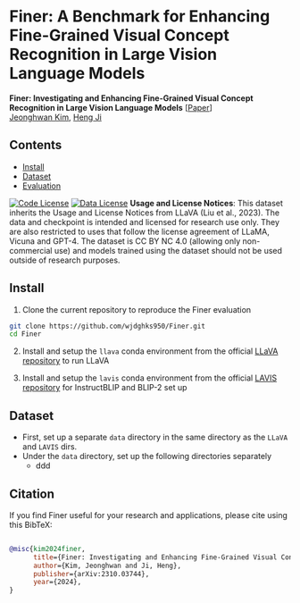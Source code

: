 # Finer: A Benchmark for Enhancing Fine-Grained Visual Concept Recognition in Large Vision Language Models


**Finer: Investigating and Enhancing Fine-Grained Visual Concept Recognition in Large Vision Language Models** [[Paper](https://arxiv.org/abs/2310.03744)] <br>
[Jeonghwan Kim](https://wjdghks950.github.io/), [Heng Ji](https://blender.cs.illinois.edu/hengji.html)

## Contents
- [Install](#install)
- [Dataset](#dataset)
- [Evaluation](#evaluation)

[![Code License](https://img.shields.io/badge/Code%20License-Apache_2.0-green.svg)](https://github.com/tatsu-lab/stanford_alpaca/blob/main/LICENSE)
[![Data License](https://img.shields.io/badge/Data%20License-CC%20By%20NC%204.0-red.svg)](https://github.com/tatsu-lab/stanford_alpaca/blob/main/DATA_LICENSE)
**Usage and License Notices**: This dataset inherits the Usage and License Notices from LLaVA (Liu et al., 2023). The data and checkpoint is intended and licensed for research use only. They are also restricted to uses that follow the license agreement of LLaMA, Vicuna and GPT-4. The dataset is CC BY NC 4.0 (allowing only non-commercial use) and models trained using the dataset should not be used outside of research purposes.


## Install

1. Clone the current repository to reproduce the Finer evaluation
```bash
git clone https://github.com/wjdghks950/Finer.git
cd Finer
```

2. Install and setup the `llava` conda environment from the official [LLaVA repository](https://github.com/haotian-liu/LLaVA) to run LLaVA

3. Install and setup the `lavis` conda environment from the official [LAVIS repository](https://github.com/haotian-liu/LLaVA) for InstructBLIP and BLIP-2 set up

## Dataset
- First, set up a separate `data` directory in the same directory as the `LLaVA` and `LAVIS` dirs.
- Under the `data` directory, set up the following directories separately
    - ddd


## Citation

If you find Finer useful for your research and applications, please cite using this BibTeX:
```bibtex

@misc{kim2024finer,
      title={Finer: Investigating and Enhancing Fine-Grained Visual Concept Recognition in Large Vision Language Models}, 
      author={Kim, Jeonghwan and Ji, Heng},
      publisher={arXiv:2310.03744},
      year={2024},
}
```